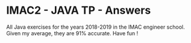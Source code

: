 # IMAC2 - JAVA TP - Answers
All Java exercises for the years 2018-2019 in the IMAC engineer school.
Given my average, they are 91% accurate.
Have fun !
